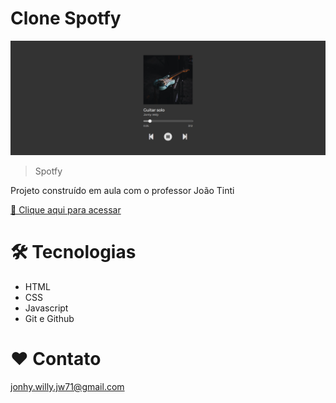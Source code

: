 # Clone Spotfy

![preview](./.github/preview.png)

> Spotfy

Projeto construído em aula com o professor João Tinti

[ 🔗 Clique aqui para acessar](https://jonhy-willy.github.io/Projeto_Esports_Rocketseat/)

# 🛠 Tecnologias

- HTML
- CSS
- Javascript
- Git e Github

# ❤ Contato

jonhy.willy.jw71@gmail.com
